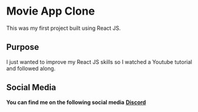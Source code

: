 # Movie App Clone

This was my first project built using React JS. 

## Purpose

I just wanted to improve my React JS skills so I watched a Youtube tutorial and followed along.

## Social Media

**You can find me on the following social media**
**[Discord](discordapp.com/users/456152202281484317)**
